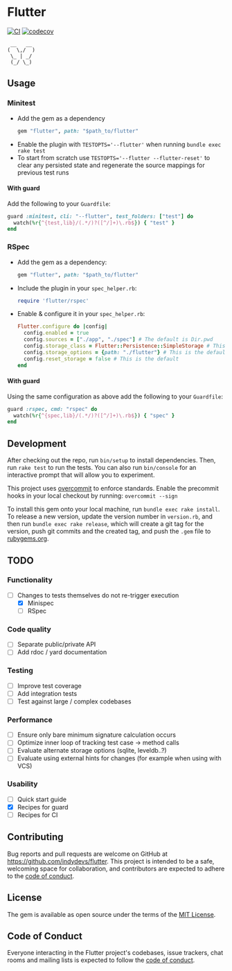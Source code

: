 # Flutter
[![CI](https://github.com/indydevs/flutter/actions/workflows/main.yml/badge.svg?branch=main)](https://github.com/indydevs/flutter/actions/workflows/main.yml)
[![codecov](https://codecov.io/github/indydevs/flutter/branch/main/graph/badge.svg?token=XANF37D9C1)](https://codecov.io/github/indydevs/flutter)

```
 __   __
(  \,/  )
 \_ | _/
 (_/ \_)
```
## Usage

### Minitest

- Add the gem as a dependency
  ```ruby
  gem "flutter", path: "$path_to/flutter"
  ```
- Enable the plugin with `TESTOPTS='--flutter'` when running `bundle exec rake test`
- To start from scratch use `TESTOPTS='--flutter --flutter-reset'` to clear any persisted
  state and regenerate the source mappings for previous test runs

#### With guard
Add the following to your `Guardfile`:

```ruby
guard :minitest, cli: "--flutter", test_folders: ["test"] do
  watch(%r{^{test,lib}/(.*/)?([^/]+)\.rb$}) { "test" }
end
```

### RSpec

- Add the gem as a dependency:
  ```ruby
  gem "flutter", path: "$path_to/flutter"
  ```
- Include the plugin in your `spec_helper.rb`:
  ```ruby
  require 'flutter/rspec'
  ```
- Enable & configure it in your `spec_helper.rb`:
  ```ruby
  Flutter.configure do |config|
    config.enabled = true
    config.sources = ["./app", "./spec"] # The default is Dir.pwd
    config.storage_class = Flutter::Persistence::SimpleStorage # This is the default
    config.storage_options = {path: "./flutter"} # This is the default
    config.reset_storage = false # This is the default
  end
  ```
#### With guard
Using the same configuration as above add the following to your `Guardfile`:

```ruby
guard :rspec, cmd: "rspec" do
  watch(%r{^{spec,lib}/(.*/)?([^/]+)\.rb$}) { "spec" }
end
```

## Development

After checking out the repo, run `bin/setup` to install dependencies. Then, run `rake test` to run the tests. You can also run `bin/console` for an interactive prompt that will allow you to experiment.

This project uses [overcommit](https://github.com/sds/overcommit) to enforce standards. Enable the precommit hooks in your local checkout by running: `overcommit --sign`

To install this gem onto your local machine, run `bundle exec rake install`. To release a new version, update the version number in `version.rb`, and then run `bundle exec rake release`, which will create a git tag for the version, push git commits and the created tag, and push the `.gem` file to [rubygems.org](https://rubygems.org).

## TODO

### Functionality
- [ ] Changes to tests themselves do not re-trigger execution
  - [x] Minispec
  - [ ] RSpec

### Code quality
- [ ] Separate public/private API
- [ ] Add rdoc / yard documentation

### Testing
- [ ] Improve test coverage
- [ ] Add integration tests
- [ ] Test against large / complex codebases

### Performance
- [ ] Ensure only bare minimum signature calculation occurs
- [ ] Optimize inner loop of tracking test case -> method calls
- [ ] Evaluate alternate storage options (sqlite, leveldb..?)
- [ ] Evaluate using external hints for changes (for example when using with VCS)

### Usability
- [ ] Quick start guide
- [x] Recipes for guard
- [ ] Recipes for CI

## Contributing

Bug reports and pull requests are welcome on GitHub at https://github.com/indydevs/flutter. This project is intended to be a safe, welcoming space for collaboration, and contributors are expected to adhere to the [code of conduct](https://github.com/indydevs/flutter/blob/main/CODE_OF_CONDUCT.md).

## License

The gem is available as open source under the terms of the [MIT License](https://opensource.org/licenses/MIT).

## Code of Conduct

Everyone interacting in the Flutter project's codebases, issue trackers, chat rooms and mailing lists is expected to follow the [code of conduct](https://github.com/indydevs/flutter/blob/main/CODE_OF_CONDUCT.md).
